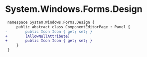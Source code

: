 # System.Windows.Forms.Design

``` diff
 namespace System.Windows.Forms.Design {
     public abstract class ComponentEditorPage : Panel {
-        public Icon Icon { get; set; }
+        [AllowNullAttribute]
+        public Icon Icon { get; set; }
     }
 }
```
